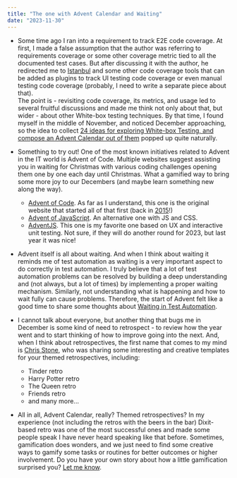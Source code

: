 ```yaml
---
title: "The one with Advent Calendar and Waiting"
date: "2023-11-30"
---
```


- Some time ago I ran into a requirement to track E2E code coverage. At first, I made a false assumption that the author was referring to requirements coverage or some other coverage metric tied to all the documented test cases. But after discussing it with the author, he redirected me to [Istanbul](https://istanbul.js.org/) and some other code coverage tools that can be added as plugins to track UI testing code coverage or even manual testing code coverage (probably, I need to write a separate piece about that).  
    The point is - revisiting code coverage, its metrics, and usage led to several fruitful discussions and made me think not only about that, but wider - about other White-box testing techniques. By that time, I found myself in the middle of November, and noticed December approaching, so the idea to collect [24 ideas for exploring White-box Testing, and compose an Advent Calendar out of them](/advent-calendar-of-white-box-testing/) popped up quite naturally.

- Something to try out! One of the most known initiatives related to Advent in the IT world is Advent of Code. Multiple websites suggest assisting you in waiting for Christmas with various coding challenges opening them one by one each day until Christmas. What a gamified way to bring some more joy to our Decembers (and maybe learn something new along the way).
    - [Advent of Code](https://adventofcode.com/). As far as I understand, this one is the original website that started all of that first (back in [2015](https://adventofcode.com/2015)!)
    - [Advent of JavaScript](https://www.adventofjs.com/). An alternative one with JS and CSS.
    - [AdventJS](https://adventjs.dev/). This one is my favorite one based on UX and interactive unit testing. Not sure, if they will do another round for 2023, but last year it was nice!

- Advent itself is all about waiting. And when I think about waiting it reminds me of test automation as waiting is a very important aspect to do correctly in test automation. I truly believe that a lot of test automation problems can be resolved by building a deep understanding and (not always, but a lot of times) by implementing a proper waiting mechanism. Similarly, not understanding what is happening and how to wait fully can cause problems. Therefore, the start of Advent felt like a good time to share some thoughts about [Waiting in Test Automation](/waiting-in-test-automation/).

- I cannot talk about everyone, but another thing that bugs me in December is some kind of need to retrospect - to review how the year went and to start thinking of how to improve going into the next. And, when I think about retrospectives, the first name that comes to my mind is [Chris Stone](https://www.linkedin.com/in/letsimprove/), who was sharing some interesting and creative templates for your themed retrospectives, including:
    - Tinder retro
    - Harry Potter retro
    - The Queen retro
    - Friends retro
    - and many more...

- All in all, Advent Calendar, really? Themed retrospectives? In my experience (not including the retros with the beers in the bar) Dixit-based retro was one of the most successful ones and made some people speak I have never heard speaking like that before. Sometimes, gamification does wonders, and we just need to find some creative ways to gamify some tasks or routines for better outcomes or higher involvement. Do you have your own story about how a little gamification surprised you? [Let me know](https://www.linkedin.com/in/justas-lauzadis/).
